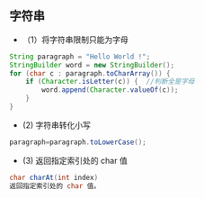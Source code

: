 ## 字符串

* （1）将字符串限制只能为字母           
```java
String paragraph = "Hello World !";
StringBuilder word = new StringBuilder();
for (char c : paragraph.toCharArray()) {
    if (Character.isLetter(c)) {  //判断全是字母
        word.append(Character.valueOf(c));
    }
}
```
* (2) 字符串转化小写
```java
paragraph=paragraph.toLowerCase();
```
* (3) 返回指定索引处的 char 值
```java
char charAt(int index)
返回指定索引处的 char 值。
```
